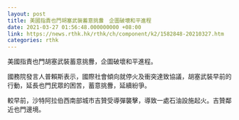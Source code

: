 ```yaml
---
layout: post
title: 美國指責也門胡塞武裝蓄意挑釁　企圖破壞和平進程
date: 2021-03-27 01:56:48.000000000 +08:00
link: https://news.rthk.hk/rthk/ch/component/k2/1582848-20210327.htm
categories: rthk
---
```


美國指責也門胡塞武裝蓄意挑釁，企圖破壞和平進程。

國務院發言人普賴斯表示，國際社會傾向就停火及衝突達致協議，胡塞武裝早前的行動，延長也門民眾的困苦，蓄意挑釁，延續紛爭。

較早前，沙特阿拉伯西南部城市吉贊受導彈襲擊，導致一處石油設施起火。吉贊鄰近也門邊境。
